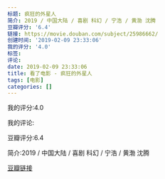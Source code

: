 ```yaml
---
标题: 疯狂的外星人
简介: 2019 / 中国大陆 / 喜剧 科幻 / 宁浩 / 黄渤 沈腾
豆瓣评分: '6.4'
链接: https://movie.douban.com/subject/25986662/
创建时间: '2019-02-09 23:33:06'
我的评分: '4.0'
标签:
评论:
date: 2019-02-09 23:33:06
title: 看了电影 - 疯狂的外星人
tags: [电影]
categories: []
---
```


我的评分:4.0

我的评论:

豆瓣评分:6.4

简介:2019 / 中国大陆 / 喜剧 科幻 / 宁浩 / 黄渤 沈腾

[豆瓣链接](https://movie.douban.com/subject/25986662/)

